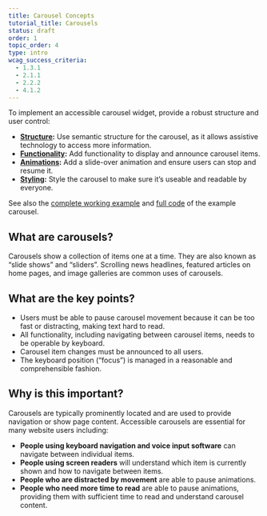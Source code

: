 ```yaml
---
title: Carousel Concepts
tutorial_title: Carousels
status: draft
order: 1
topic_order: 4
type: intro
wcag_success_criteria:
  - 1.3.1
  - 2.1.1
  - 2.2.2
  - 4.1.2
---
```


To implement an accessible carousel widget, provide a robust structure and user control:

* **[Structure](structure.html):** Use semantic structure for the carousel, as it allows assistive technology to access more information.
* **[Functionality](functionality.html):** Add functionality to display and announce carousel items.
* **[Animations](animations.html):** Add a slide-over animation and ensure users can stop and resume it.
* **[Styling](styling.html):** Style the carousel to make sure it’s useable and readable by everyone.

See also the [complete working example](working-example.html) and [full code](full-code.html) of the example carousel.

## What are carousels?

Carousels show a collection of items one at a time. They are also known as “slide shows” and “sliders”. Scrolling news headlines, featured articles on home pages, and image galleries are common uses of carousels.

## What are the key points?

- Users must be able to pause carousel movement because it can be too fast or distracting, making text hard to read.
- All functionality, including navigating between carousel items, needs to be operable by keyboard.
- Carousel item changes must be announced to all users.
- The keyboard position (“focus”) is managed in a reasonable and comprehensible fashion.

## Why is this important?

Carousels are typically prominently located and are used to provide navigation or show page content. Accessible carousels are essential for many website users including:

- **People using keyboard navigation and voice input software** can navigate between individual items.
- **People using screen readers** will understand which item is currently shown and how to navigate between items.
- **People who are distracted by movement** are able to pause animations.
- **People who need more time to read** are able to pause animations, providing them with sufficient time to read and understand carousel content.

